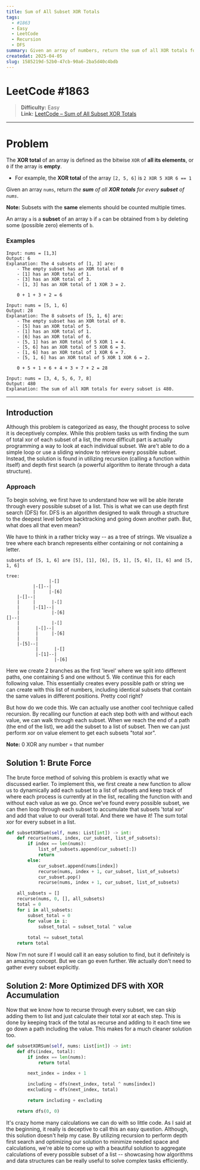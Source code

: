 ```yaml
---
title: Sum of All Subset XOR Totals
tags:
  - #1863
  - Easy
  - LeetCode
  - Recursion
  - DFS
summary: Given an array of numbers, return the sum of all XOR totals for every subset of nums.
createdat: 2025-04-05
slug: 1585219d-52b0-47cb-90a6-2ba5d40c4bdb
---
```


# LeetCode #1863

> **Difficulty:** Easy\
> **Link:** [LeetCode – Sum of All Subset XOR Totals](https://leetcode.com/problems/sum-of-all-subset-xor-totals/)

---

# Problem

The **XOR total** of an array is defined as the bitwise `XOR` of **all its elements**, or `0` if the array is **empty**.

- For example, the **XOR total** of the array `[2, 5, 6]` is `2 XOR 5 XOR 6 == 1`

Given an array `nums`, return _the **sum** of all **XOR totals** for every **subset** of `nums`_.

**Note:** Subsets with the **same** elements should be counted multiple times.

An array `a` is a **subset** of an array `b` if `a` can be obtained from `b` by deleting some (possible zero) elements of `b`.

### Examples

```
Input: nums = [1,3]
Output: 6
Explanation: The 4 subsets of [1, 3] are:
    - The empty subset has an XOR total of 0
    - [1] has an XOR total of 1.
    - [3] has an XOR total of 3.
    - [1, 3] has an XOR total of 1 XOR 3 = 2.

    0 + 1 + 3 + 2 = 6
```

```
Input: nums = [5, 1, 6]
Output: 28
Explanation: The 8 subsets of [5, 1, 6] are:
    - The empty subset has an XOR total of 0.
    - [5] has an XOR total of 5.
    - [1] has an XOR total of 1.
    - [6] has an XOR total of 6.
    - [5, 1] has an XOR total of 5 XOR 1 = 4.
    - [5, 6] has an XOR total of 5 XOR 6 = 3.
    - [1, 6] has an XOR total of 1 XOR 6 = 7. 
    - [5, 1, 6] has an XOR total of 5 XOR 1 XOR 6 = 2.

    0 + 5 + 1 + 6 + 4 + 3 + 7 + 2 = 28
```

```
Input: nums = [3, 4, 5, 6, 7, 8]
Output: 480
Explanation: The sum of all XOR totals for every subset is 480.
```

---

## Introduction

Although this problem is categorized as easy, the thought process to solve it is deceptively complex. While this problem tasks us with finding the sum of total xor of each subset of a list, the more difficult part is actually programming a way to look at each individual subset. We are't able to do a simple loop or use a sliding window to retrieve every possible subset. Instead, the solution is found in utilizing recursion (calling a function within itself) and depth first search (a powerful algorithm to iterate through a data structure).

### Approach

To begin solving, we first have to understand how we will be able iterate through every possible subset of a list. This is what we can use depth first search (DFS) for. DFS is an algorithm designed to walk through a structure to the deepest level before backtracking and going down another path. But, what does all that even mean?

We have to think in a rather tricky way -- as a tree of strings. We visualize a tree where each branch represents either containing or not containing a letter.

```
subsets of [5, 1, 6] are [5], [1], [6], [5, 1], [5, 6], [1, 6] and [5, 1, 6]

tree:
                |-[]
          |-[]--|
          |     |-[6]
    |-[]--|     
    |     |      |-[]
    |     |-[1]--|
    |            |-[6]
[]--|
    |            |-[] 
    |      |-[]--|
    |      |     |-[6]
    |      |
    |-[5]--|
           |      |-[]
           |-[1]--| 
                  |-[6]
```

Here we create 2 branches as the first 'level' where we split into different paths, one containing 5 and one without 5. We continue this for each following value. This essentially creates every possible path or string we can create with this list of numbers, including identical subsets that contain the same values in different positions. Pretty cool right?

But how do we code this. We can actually use another cool technique called recursion. By recalling our function at each step both with and without each value, we can walk through each subset. When we reach the end of a path (the end of the list), we add the subset to a list of subset. Then we can just perform xor on value element to get each subsets "total xor".

**Note:** 0 XOR any number = that number

## Solution 1: Brute Force

The brute force method of solving this problem is exactly what we discussed earlier. To implement this, we first create a new function to allow us to dynamically add each subset to a list of subsets and keep track of where each process is currently at in the list, recalling the function with and without each value as we go. Once we've found every possible subset, we can then loop through each subset to accumulate that subsets 'total xor' and add that value to our overall total. And there we have it! The sum total xor for every subset in a list.

```python
def subsetXORSum(self, nums: List[int]) -> int:
    def recurse(nums, index, cur_subset, list_of_subsets):
        if index == len(nums):
            list_of_subsets.append(cur_subset[:])
            return
        else:
            cur_subset.append(nums[index])
            recurse(nums, index + 1, cur_subset, list_of_subsets)
            cur_subset.pop()
            recurse(nums, index + 1, cur_subset, list_of_subsets)

    all_subsets = []
    recurse(nums, 0, [], all_subsets)
    total = 0
    for i in all_subsets:
        subset_total = 0
        for value in i:
            subset_total = subset_total ^ value
        
        total += subset_total
    return total
```

Now I'm not sure if I would call it an easy solution to find, but it definitely is an amazing concept. But we can go even further. We actually don't need to gather every subset explicitly.

## Solution 2: More Optimized DFS with XOR Accumulation

Now that we know how to recurse through every subset, we can skip adding them to list and just calculate their total xor at each step. This is done by keeping track of the total as recurse and adding to it each time we go down a path including the value. This makes for a much cleaner solution too.

```python
def subsetXORSum(self, nums: List[int]) -> int:
    def dfs(index, total):
        if index == len(nums):
            return total

        next_index = index + 1

        including = dfs(next_index, total ^ nums[index])  
        excluding = dfs(next_index, total)

        return including + excluding

    return dfs(0, 0)
```

It's crazy home many calculations we can do with so little code. As I said at the beginning, it really is deceptive to call this an easy question. Although, this solution doesn't help my case. By utilizing recursion to perform depth first search and optimizing our solution to minimize needed space and calculations, we're able to come up with a beautiful solution to aggregate calculations of every possible subset of a list -- showcasing how algorithms and data structures can be really useful to solve complex tasks efficiently.

